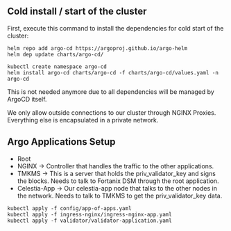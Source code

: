 Cold install / start of the cluster
---
First, execute this command to install the dependencies for cold start of the cluster:

```shell
helm repo add argo-cd https://argoproj.github.io/argo-helm
helm dep update charts/argo-cd/

kubectl create namespace argo-cd
helm install argo-cd charts/argo-cd -f charts/argo-cd/values.yaml -n argo-cd
```

This is not needed anymore due to all dependencies will be managed by ArgoCD itself.

We only allow outside connections to our cluster through NGINX Proxies. 
Everything else is encapsulated in a private network. 

## Argo Applications Setup

- Root 
- NGINX -> Controller that handles the traffic to the other applications. 
- TMKMS -> This is a server that holds the priv_validator_key and signs the blocks. Needs to talk to Fortanix DSM through the root application. 
- Celestia-App -> Our celestia-app node that talks to the other nodes in the network. Needs to talk to TMKMS to get the priv_validator_key data.

```shell
kubectl apply -f config/app-of-apps.yaml
kubectl apply -f ingress-nginx/ingress-nginx-app.yaml
kubectl apply -f validator/validator-application.yaml
```